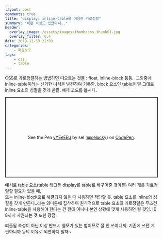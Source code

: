 ```yaml
---
layout: post
comments: true
title: "display: inline-table을 이용한 가로정렬"
summary: "이런 속성도 있었다니.."
header:
  overlay_image: /assets/images/thumb/css_thumb01.jpg
  overlay_filter: 0.4
date: 2019-12-30 22:00
categories:
    - 퍼블노트
tags:
    - css
    - table
---
```

CSS로 가로정렬하는 방법하면 떠오르는 것들 : float, inline-block 등등..
그와중에 inline-table이라는 신기한 녀석을 발견하여 기록함. block 요소인 table을 말 그대로 inline 요소의 성질을 갖게 만듦. 예제 코드를 봅시다.

<p class="codepen" data-height="265" data-theme-id="default" data-default-tab="css,result" data-user="selucky" data-slug-hash="vYEeEBJ" style="height: 265px; box-sizing: border-box; display: flex; align-items: center; justify-content: center; border: 2px solid; margin: 1em 0; padding: 1em;" data-pen-title="vYEeEBJ">
  <span>See the Pen <a href="https://codepen.io/selucky/pen/vYEeEBJ">
  vYEeEBJ</a> by sel (<a href="https://codepen.io/selucky">@selucky</a>)
  on <a href="https://codepen.io">CodePen</a>.</span>
</p>
<script async src="https://static.codepen.io/assets/embed/ei.js"></script>

예시로 table 요소(table 태그든 display를 table로 바꾸어준 것이든) 여러 개를 가로정렬할 필요가 있을 때,  
또는 inline-block으로 해결되지 않을 때 사용하면 적당할 듯. table 요소를 inline의 성질을 갖게 만든다..라는 의미론에 집착하여 원칙적으로 table 요소의 가로정렬은 무조건 inline-table을 사용해야 한다는 건 절대 아니니 본인 상황에 맞게 사용하면 될 것임. IE 8까지 지원되는 것 또한 장점.

퇴출될 속성이 아닌 이상 반드시 쓸모가 있는 법이므로 잘 안 쓰이니까, 기존에 쓰던 게 편하니까 등의 이유로 외면하지 말자~